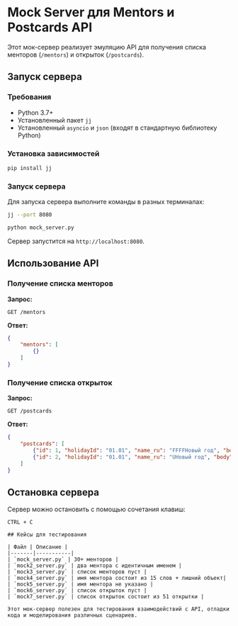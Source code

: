 # Mock Server для Mentors и Postcards API

Этот мок-сервер реализует эмуляцию API для получения списка менторов (`/mentors`) и открыток (`/postcards`).

## Запуск сервера

### Требования
- Python 3.7+
- Установленный пакет `jj`
- Установленный `asyncio` и `json` (входят в стандартную библиотеку Python)

### Установка зависимостей
```sh
pip install jj
```

### Запуск сервера

Для запуска сервера выполните команды в разных терминалах:
```sh
jj --port 8080
```

```sh
python mock_server.py
```

Сервер запустится на `http://localhost:8080`.

## Использование API

### Получение списка менторов
**Запрос:**
```http
GET /mentors
```

**Ответ:**
```json
{
    "mentors": [
        {}
    ]
}
```

### Получение списка открыток
**Запрос:**
```http
GET /postcards
```

**Ответ:**
```json
{
    "postcards": [
        {"id": 1, "holidayId": "01.01", "name_ru": "FFFFНовый год", "body": "🎉✨С Новым годом! Пусть этот год принесёт вам счастье, здоровье и успех!"},
        {"id": 2, "holidayId": "01.01", "name_ru": "UНовый год", "body": "🚀Новый год — это начало новой главы! Пусть она будет написана счастьем!"}
    ]
}
```

## Остановка сервера
Сервер можно остановить с помощью сочетания клавиш:
```
CTRL + C

## Кейсы для тестирования

| Файл | Описание |
|-------|-----------|
| `mock_server.py` | 30+ менторов |
| `mock2_server.py` | два ментора с идентичным именем |
| `mock3_server.py` | список менторов пуст |
| `mock4_server.py` | имя ментора состоит из 15 слов + лишний объект|
| `mock5_server.py` | имя ментора не указано |
| `mock6_server.py` | список открыток пуст |
| `mock7_server.py` | список открыток состоит из 51 открытки |

Этот мок-сервер полезен для тестирования взаимодействий с API, отладки кода и моделирования различных сценариев.




